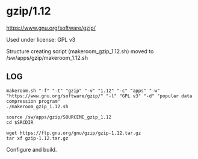 gzip/1.12
========================

<https://www.gnu.org/software/gzip/>

Used under license:
GPL v3


Structure creating script (makeroom_gzip_1.12.sh) moved to /sw/apps/gzip/makeroom_1.12.sh

LOG
---

    makeroom.sh "-f" "-t" "gzip" "-v" "1.12" "-c" "apps" "-w" "https://www.gnu.org/software/gzip/" "-l" "GPL v3" "-d" "popular data compression program"
    ./makeroom_gzip_1.12.sh

    source /sw/apps/gzip/SOURCEME_gzip_1.12
    cd $SRCDIR

    wget https://ftp.gnu.org/gnu/gzip/gzip-1.12.tar.gz
    tar xf gzip-1.12.tar.gz

Configure and build.
